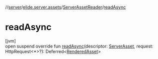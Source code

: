 //[server](../../../index.md)/[elide.server.assets](../index.md)/[ServerAssetReader](index.md)/[readAsync](read-async.md)

# readAsync

[jvm]\
open suspend override fun [readAsync](read-async.md)(descriptor: [ServerAsset](../-server-asset/index.md), request: HttpRequest&lt;*&gt;?): Deferred&lt;[RenderedAsset](../-rendered-asset/index.md)&gt;
